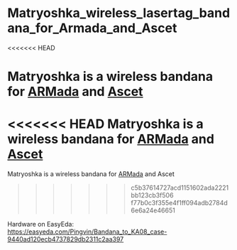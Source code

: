 # Matryoshka_wireless_lasertag_bandana_for_Armada_and_Ascet
<<<<<<< HEAD

Matryoshka is a wireless bandana for [ARMada](https://github.com/PingvinOpenTag/ARMada-lasertag-system "ARMada - smart lasertag bandana") and [Ascet](https://github.com/PingvinOpenTag/LTAscetic "Ascet - lasertag device")
=======
<<<<<<< HEAD
Matryoshka is a wireless bandana for [ARMada](https://github.com/PingvinOpenTag/ARMada-lasertag-system "ARMada - smart lasertag bandana") and [Ascet](https://github.com/PingvinOpenTag/LTAscetic "Ascet - lasertag device")
=======
Matryoshka is a wireless bandana for [ARMada](https://github.com/PingvinOpenTag/ARMada-lasertag-system "ARMada - smart lasertag bandana") and Ascet
>>>>>>> c5b37614727acd1151602ada2221bb123cb3f506
>>>>>>> f77b0c3f355e4f1ff094adb2784d6e6a24e46651

Hardware on EasyEda:
https://easyeda.com/Pingvin/Bandana_to_KA08_case-9440ad120ecb4737829db2311c2aa397